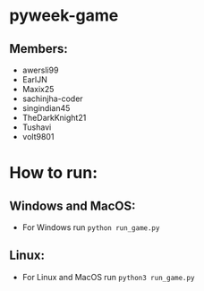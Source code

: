 # pyweek-game
## Members:
- awersli99
- EarlJN
- Maxix25
- sachinjha-coder
- singindian45
- TheDarkKnight21
- Tushavi
- volt9801



# How to run:
## Windows and MacOS:
- For Windows run ```python run_game.py```
## Linux:
- For Linux and MacOS run ```python3 run_game.py```

